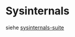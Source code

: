 # Sysinternals

siehe [sysinternals-suite](../../../spezialisierungen-and-vertiefungen/betriebssysteme/windows/sysinternals-suite/ "mention")
